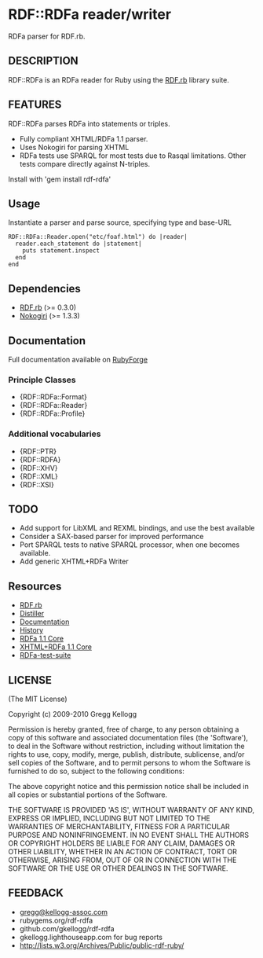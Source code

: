 # RDF::RDFa reader/writer

RDFa parser for RDF.rb.

## DESCRIPTION
RDF::RDFa is an RDFa reader for Ruby using the [RDF.rb](http://rdf.rubyforge.org/) library suite.

## FEATURES
RDF::RDFa parses RDFa into statements or triples.

* Fully compliant XHTML/RDFa 1.1 parser.
* Uses Nokogiri for parsing XHTML
* RDFa tests use SPARQL for most tests due to Rasqal limitations. Other tests compare directly against N-triples.

Install with 'gem install rdf-rdfa'

## Usage
Instantiate a parser and parse source, specifying type and base-URL

    RDF::RDFa::Reader.open("etc/foaf.html") do |reader|
      reader.each_statement do |statement|
        puts statement.inspect
      end
    end

## Dependencies
* [RDF.rb](http://rubygems.org/gems/rdf) (>= 0.3.0)
* [Nokogiri](http://rubygems.org/gems/nokogiri) (>= 1.3.3)

## Documentation
Full documentation available on [RubyForge](http://rdf.rubyforge.org/rdfa)

### Principle Classes
* {RDF::RDFa::Format}
* {RDF::RDFa::Reader}
* {RDF::RDFa::Profile}

### Additional vocabularies
* {RDF::PTR}
* {RDF::RDFA}
* {RDF::XHV}
* {RDF::XML}
* {RDF::XSI}

## TODO
* Add support for LibXML and REXML bindings, and use the best available
* Consider a SAX-based parser for improved performance
* Port SPARQL tests to native SPARQL processor, when one becomes available.
* Add generic XHTML+RDFa Writer

## Resources
* [RDF.rb](http://rdf.rubyforge.org/) 
* [Distiller](http://distiller.kellogg-assoc)
* [Documentation](http://rdf.rubyforge.org/rdfa)
* [History](file:file.History.html)
* [RDFa 1.1 Core](http://www.w3.org/TR/2010/WD-rdfa-core-20100422/         "RDFa 1.1 Core")
* [XHTML+RDFa 1.1 Core](http://www.w3.org/TR/2010/WD-xhtml-rdfa-20100422/  "XHTML+RDFa 1.1 Core")
* [RDFa-test-suite](http://rdfa.digitalbazaar.com/test-suite/              "RDFa test suite")

## LICENSE

(The MIT License)

Copyright (c) 2009-2010 Gregg Kellogg

Permission is hereby granted, free of charge, to any person obtaining
a copy of this software and associated documentation files (the
'Software'), to deal in the Software without restriction, including
without limitation the rights to use, copy, modify, merge, publish,
distribute, sublicense, and/or sell copies of the Software, and to
permit persons to whom the Software is furnished to do so, subject to
the following conditions:

The above copyright notice and this permission notice shall be
included in all copies or substantial portions of the Software.

THE SOFTWARE IS PROVIDED 'AS IS', WITHOUT WARRANTY OF ANY KIND,
EXPRESS OR IMPLIED, INCLUDING BUT NOT LIMITED TO THE WARRANTIES OF
MERCHANTABILITY, FITNESS FOR A PARTICULAR PURPOSE AND NONINFRINGEMENT.
IN NO EVENT SHALL THE AUTHORS OR COPYRIGHT HOLDERS BE LIABLE FOR ANY
CLAIM, DAMAGES OR OTHER LIABILITY, WHETHER IN AN ACTION OF CONTRACT,
TORT OR OTHERWISE, ARISING FROM, OUT OF OR IN CONNECTION WITH THE
SOFTWARE OR THE USE OR OTHER DEALINGS IN THE SOFTWARE.

## FEEDBACK

* gregg@kellogg-assoc.com
* rubygems.org/rdf-rdfa
* github.com/gkellogg/rdf-rdfa
* gkellogg.lighthouseapp.com for bug reports
* <http://lists.w3.org/Archives/Public/public-rdf-ruby/>
